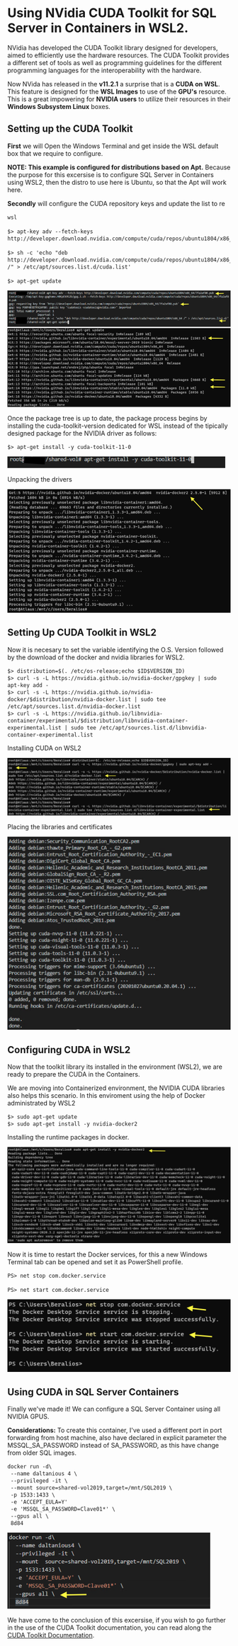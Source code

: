 
# Using NVidia CUDA Toolkit for SQL Server in Containers in WSL2.  

NVidia has developed the CUDA Toolkit library designed for developers, aimed to efficiently use the hardware resources. The CUDA Toolkit provides a different set of tools as well as programming guidelines for the different programming languages for the interoperability with the hardware.

Now NVida has released in the **v11.2.1** a surprise that is a  **CUDA on WSL**.
This feature is designed for the **WSL Images** to use of the **GPU's** resource.
This is a great impowering for **NVIDIA  users** to utilize their resources in their **Windows Subsystem Linux** boxes.


## Setting up the CUDA Toolkit

**First** we will Open the Windows Terminal and get inside the WSL default box that we require to configure.

**NOTE: This example is configured for distributions based on Apt.**
Because the purpose for this excersise is to configure SQL Server in Containers using WSL2, then the distro to use here is Ubuntu, so that the Apt will work here.

**Secondly** will configure the CUDA repository keys and update the list to re 

``` code bash
wsl

$> apt-key adv --fetch-keys http://developer.download.nvidia.com/compute/cuda/repos/ubuntu1804/x86_64/7fa2af80.pub

$> sh -c 'echo "deb http://developer.download.nvidia.com/compute/cuda/repos/ubuntu1804/x86_64 /" > /etc/apt/sources.list.d/cuda.list'

$> apt-get update

```
![Tarball Image](SC1.png)
![Update](SC4.png)

Once the package tree is up to date, the package process begins by installing the cuda-toolkit-version dedicated for WSL instead of the tipically designed package for the NVIDIA driver as follows:

``` code bash
$> apt-get install -y cuda-toolkit-11-0

```

![Update](SC6.png)

Unpacking the drivers

![Update](SC5.png)



## Setting Up CUDA Toolkit in WSL2

Now it is necesary to set the variable identifying the O.S. Version followed by the download of the docker and nvidia libraries for WSL2.


``` code bash
$> distribution=$(. /etc/os-release;echo $ID$VERSION_ID)
$> curl -s -L https://nvidia.github.io/nvidia-docker/gpgkey | sudo apt-key add -
$> curl -s -L https://nvidia.github.io/nvidia-docker/$distribution/nvidia-docker.list | sudo tee /etc/apt/sources.list.d/nvidia-docker.list
$> curl -s -L https://nvidia.github.io/libnvidia-container/experimental/$distribution/libnvidia-container-experimental.list | sudo tee /etc/apt/sources.list.d/libnvidia-container-experimental.list

```

Installing CUDA on WSL2

![InstallingCUDAWSL2](SC8.png)

Placing the libraries and certificates

![Update](SC7.png)




## Configuring CUDA in WSL2 

Now that the toolkit library its installed in the environment (WSL2), we are ready to prepare the CUDA in the Containers. 
 
We are moving into Containerized environment, the NVIDIA CUDA libraries also helps this scenario. In this enviroment using the help of Docker administrated by WSL2 

``` code bash
$> sudo apt-get update
$> sudo apt-get install -y nvidia-docker2

```
Installing the runtime packages in docker.

![Installingdrivers](SC3.png)

Now it is time to restart the Docker services, for this a new Windows Terminal tab can be opened and set it as PowerShell profile.

``` code Powershell
PS> net stop com.docker.service

PS> net start com.docker.service
```

![Installingdrivers](SC9.png)

## Using CUDA in SQL Server Containers

Finally we've made it! We can configure a SQL Server Container using all NVIDIA GPUS.

**Considerations:** To create this container, I've used a different port in port forwarding from host machine, also have declared in explicit parameter the MSSQL_SA_PASSWORD instead of SA_PASSWORD, as this have change from older SQL images.

``` code bash
docker run -d\
 --name daltanious 4 \
 --privileged -it \
 --mount source=shared-vol2019,target=/mnt/SQL2019 \
 -p 1533:1433 \
 -e 'ACCEPT_EULA=Y'
 -e 'MSSQL_SA_PASSWORD=Clave01*' \
 --gpus all \
 8d84
```

![Installingdrivers](SC10.png)

We have come to the conclusion of this excersise, if you wish to go further in the use of the CUDA Toolkit documentation, you can read along the [CUDA Toolkit Documentation](https://docs.nvidia.com/cuda/index.html).